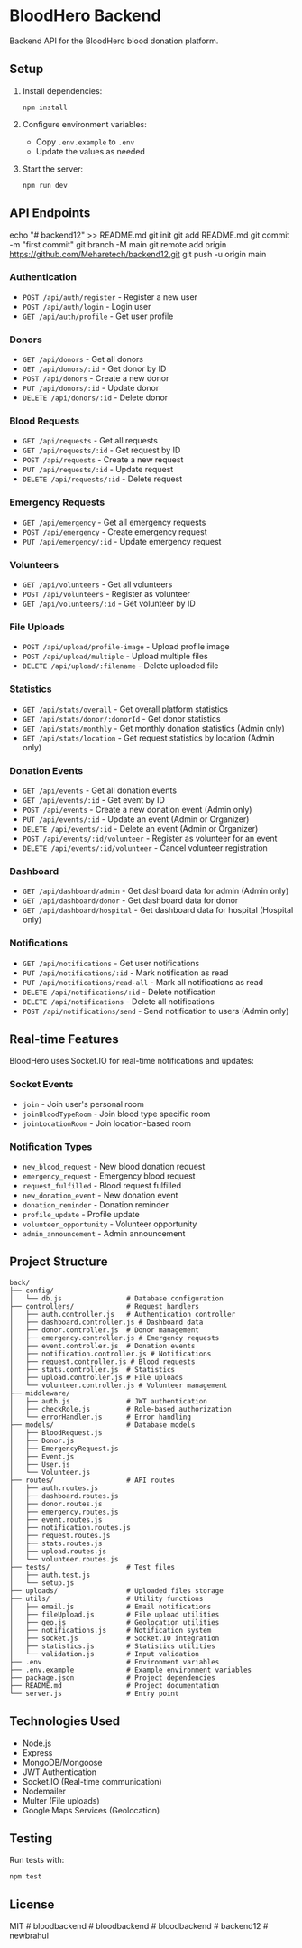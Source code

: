 # BloodHero Backend

Backend API for the BloodHero blood donation platform.

## Setup

1. Install dependencies:
   ```
   npm install
   ```

2. Configure environment variables:
   - Copy `.env.example` to `.env`
   - Update the values as needed

3. Start the server:
   ```
   npm run dev
   ```

## API Endpoints
echo "# backend12" >> README.md
git init
git add README.md
git commit -m "first commit"
git branch -M main
git remote add origin https://github.com/Meharetech/backend12.git
git push -u origin main
### Authentication
- `POST /api/auth/register` - Register a new user
- `POST /api/auth/login` - Login user
- `GET /api/auth/profile` - Get user profile

### Donors
- `GET /api/donors` - Get all donors
- `GET /api/donors/:id` - Get donor by ID
- `POST /api/donors` - Create a new donor
- `PUT /api/donors/:id` - Update donor
- `DELETE /api/donors/:id` - Delete donor

### Blood Requests
- `GET /api/requests` - Get all requests
- `GET /api/requests/:id` - Get request by ID
- `POST /api/requests` - Create a new request
- `PUT /api/requests/:id` - Update request
- `DELETE /api/requests/:id` - Delete request

### Emergency Requests
- `GET /api/emergency` - Get all emergency requests
- `POST /api/emergency` - Create emergency request
- `PUT /api/emergency/:id` - Update emergency request

### Volunteers
- `GET /api/volunteers` - Get all volunteers
- `POST /api/volunteers` - Register as volunteer
- `GET /api/volunteers/:id` - Get volunteer by ID

### File Uploads
- `POST /api/upload/profile-image` - Upload profile image
- `POST /api/upload/multiple` - Upload multiple files
- `DELETE /api/upload/:filename` - Delete uploaded file

### Statistics
- `GET /api/stats/overall` - Get overall platform statistics
- `GET /api/stats/donor/:donorId` - Get donor statistics
- `GET /api/stats/monthly` - Get monthly donation statistics (Admin only)
- `GET /api/stats/location` - Get request statistics by location (Admin only)

### Donation Events
- `GET /api/events` - Get all donation events
- `GET /api/events/:id` - Get event by ID
- `POST /api/events` - Create a new donation event (Admin only)
- `PUT /api/events/:id` - Update an event (Admin or Organizer)
- `DELETE /api/events/:id` - Delete an event (Admin or Organizer)
- `POST /api/events/:id/volunteer` - Register as volunteer for an event
- `DELETE /api/events/:id/volunteer` - Cancel volunteer registration

### Dashboard
- `GET /api/dashboard/admin` - Get dashboard data for admin (Admin only)
- `GET /api/dashboard/donor` - Get dashboard data for donor
- `GET /api/dashboard/hospital` - Get dashboard data for hospital (Hospital only)

### Notifications
- `GET /api/notifications` - Get user notifications
- `PUT /api/notifications/:id` - Mark notification as read
- `PUT /api/notifications/read-all` - Mark all notifications as read
- `DELETE /api/notifications/:id` - Delete notification
- `DELETE /api/notifications` - Delete all notifications
- `POST /api/notifications/send` - Send notification to users (Admin only)

## Real-time Features

BloodHero uses Socket.IO for real-time notifications and updates:

### Socket Events
- `join` - Join user's personal room
- `joinBloodTypeRoom` - Join blood type specific room
- `joinLocationRoom` - Join location-based room

### Notification Types
- `new_blood_request` - New blood donation request
- `emergency_request` - Emergency blood request
- `request_fulfilled` - Blood request fulfilled
- `new_donation_event` - New donation event
- `donation_reminder` - Donation reminder
- `profile_update` - Profile update
- `volunteer_opportunity` - Volunteer opportunity
- `admin_announcement` - Admin announcement

## Project Structure

```
back/
├── config/
│   └── db.js                # Database configuration
├── controllers/             # Request handlers
│   ├── auth.controller.js   # Authentication controller
│   ├── dashboard.controller.js # Dashboard data
│   ├── donor.controller.js  # Donor management
│   ├── emergency.controller.js # Emergency requests
│   ├── event.controller.js  # Donation events
│   ├── notification.controller.js # Notifications
│   ├── request.controller.js # Blood requests
│   ├── stats.controller.js  # Statistics
│   ├── upload.controller.js # File uploads
│   └── volunteer.controller.js # Volunteer management
├── middleware/
│   ├── auth.js              # JWT authentication
│   ├── checkRole.js         # Role-based authorization
│   └── errorHandler.js      # Error handling
├── models/                  # Database models
│   ├── BloodRequest.js
│   ├── Donor.js
│   ├── EmergencyRequest.js
│   ├── Event.js
│   ├── User.js
│   └── Volunteer.js
├── routes/                  # API routes
│   ├── auth.routes.js
│   ├── dashboard.routes.js
│   ├── donor.routes.js
│   ├── emergency.routes.js
│   ├── event.routes.js
│   ├── notification.routes.js
│   ├── request.routes.js
│   ├── stats.routes.js
│   ├── upload.routes.js
│   └── volunteer.routes.js
├── tests/                   # Test files
│   ├── auth.test.js
│   └── setup.js
├── uploads/                 # Uploaded files storage
├── utils/                   # Utility functions
│   ├── email.js             # Email notifications
│   ├── fileUpload.js        # File upload utilities
│   ├── geo.js               # Geolocation utilities
│   ├── notifications.js     # Notification system
│   ├── socket.js            # Socket.IO integration
│   ├── statistics.js        # Statistics utilities
│   └── validation.js        # Input validation
├── .env                     # Environment variables
├── .env.example             # Example environment variables
├── package.json             # Project dependencies
├── README.md                # Project documentation
└── server.js                # Entry point
```

## Technologies Used
- Node.js
- Express
- MongoDB/Mongoose
- JWT Authentication
- Socket.IO (Real-time communication)
- Nodemailer
- Multer (File uploads)
- Google Maps Services (Geolocation)

## Testing
Run tests with:
```
npm test
```

## License
MIT
#   b l o o d b a c k e n d 
 
 #   b l o o d b a c k e n d 
 
 #   b l o o d b a c k e n d 
 
 #   b a c k e n d 1 2 
 
 #   n e w b r a h u l  
 